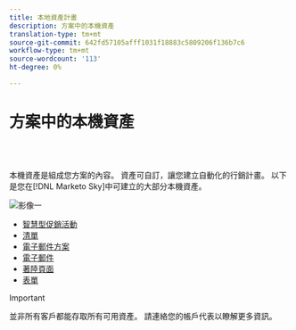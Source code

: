 ```yaml
---
title: 本地資產計畫
description: 方案中的本機資產
translation-type: tm+mt
source-git-commit: 642fd57105afff1031f18883c5809206f136b7c6
workflow-type: tm+mt
source-wordcount: '113'
ht-degree: 0%

---
```



# 方案中的本機資產

<br> 

本機資產是組成您方案的內容。 資產可自訂，讓您建立自動化的行銷計畫。 以下是您在[!DNL Marketo Sky]中可建立的大部分本機資產。

![影像一](/help/sky/assets/programs/local-assets-in-a-program/local-assets-in-a-program-1.jpg)

* [智慧型促銷活動](https://docs.marketo.com/display/MER/Smart+Campaigns)
* [清單](https://docs.marketo.com/display/DOCS/Understanding+Static+Lists)
* [電子郵件方案](https://docs.marketo.com/display/DOCS/Email+Programs)
* [電子郵件](https://docs.marketo.com/display/DOCS/Create+an+Email+for+an+Email+Program)
* [著陸頁面](https://docs.marketo.com/display/DOCS/Landing+Pages)
* [表單](https://docs.marketo.com/display/DOCS/Forms)

>[!IMPORTANT]
>
>並非所有客戶都能存取所有可用資產。 請連絡您的帳戶代表以瞭解更多資訊。
